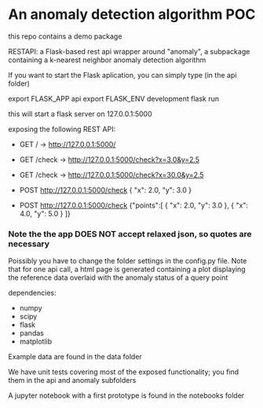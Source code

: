 # An anomaly detection algorithm POC

this repo contains a demo package 

RESTAPI: a Flask-based rest api wrapper around "anomaly", a subpackage containing a k-nearest neighbor anomaly detection algorithm

If you want to start the Flask aplication, you can simply type (in the api folder)

export FLASK_APP api
export FLASK_ENV development
flask run

this will start a flask server on 127.0.0.1:5000

exposing the following REST API:
 - GET /      -> http://127.0.0.1:5000/
 - GET /check -> http://127.0.0.1:5000/check?x=3.0&y=2.5
 - GET /check -> http://127.0.0.1:5000/check?x=30.0&y=2.5

 - POST http://127.0.0.1:5000/check
{
	"x": 2.0,
	"y": 3.0
}

 - POST http://127.0.0.1:5000/check
{"points":[
	{ 
		"x": 2.0,
		"y": 3.0
	},
	{ 
		"x": 4.0,
		"y": 5.0
	}
]}

### Note the the app DOES NOT accept relaxed json, so quotes are necessary

Poissibly you have to change the folder settings in the config.py file. Note that for one api call, a html page is generated containing a plot displaying the reference data overlaid with the anomaly status of a query point

dependencies:
* numpy
* scipy
* flask
* pandas
* matplotlib


Example data are found in the data folder

We have unit tests covering most of the exposed functionality; you find them in the api and anomaly subfolders

A jupyter notebook with a first prototype is found in the notebooks folder
